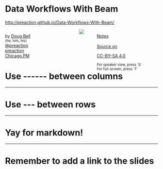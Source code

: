 
# Data Workflows With Beam

<http://preaction.github.io/Data-Workflows-With-Beam/>

<div style="width: 40%; float: left">

by [Doug Bell](http://preaction.me)  
<small>(he, him, his)</small>  
[<i class="fa fa-twitter"></i> @preaction](http://twitter.com/preaction)  
[<i class="fa fa-github"></i> preaction](http://github.com/preaction)  
[Chicago.PM](http://chicago.pm.org)  

</div>
<div style="width: 20%; float: left; text-align: center">
<img src="http://preaction.me/images/avatar-small.jpg" style="display: inline-block; max-width: 100%"/>
</div>
<div style="width: 40%; float: left">

[<i class="fa fa-file-text-o"></i> Notes](https://github.com/preaction/Data-Workflows-With-Beam/blob/master/NOTES.md)  
<small> </small>  
[Source on <i class="fa fa-github"></i>](https://github.com/preaction/Data-Workflows-With-Beam/)  

[CC-BY-SA 4.0](https://creativecommons.org/licenses/by-sa/4.0/legalcode)  

<small>
For speaker view, press `S`<br/>
For full-screen, press `F`
</small>
</div>

------

# Use ------ between columns

------

# Use --- between rows

---

# Yay for markdown!

------

# Remember to add a link to the slides

